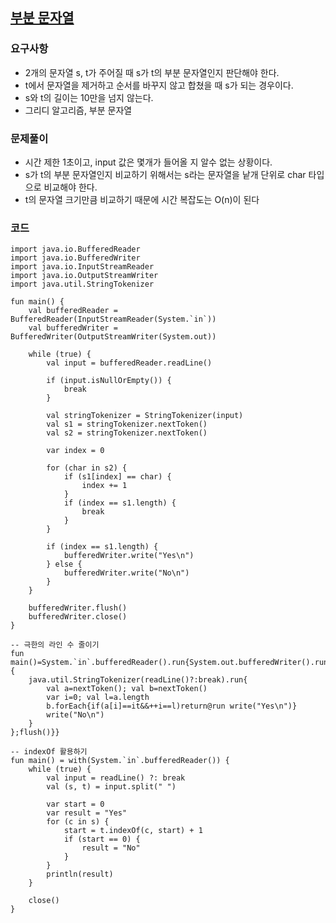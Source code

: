 ## [부분 문자열](https://www.acmicpc.net/problem/6550)

### 요구사항
* 2개의 문자열 s, t가 주어질 때 s가 t의 부분 문자열인지 판단해야 한다.
* t에서 문자열을 제거하고 순서를 바꾸지 않고 합쳤을 때 s가 되는 경우이다.
* s와 t의 길이는 10만을 넘지 않는다.
* 그리디 알고리즘, 부분 문자열

### 문제풀이
* 시간 제한 1초이고, input 값은 몇개가 들어올 지 알수 없는 상황이다.
* s가 t의 부분 문자열인지 비교하기 위해서는 s라는 문자열을 낱개 단위로 char 타입으로 비교해야 한다.
* t의 문자열 크기만큼 비교하기 때문에 시간 복잡도는 O(n)이 된다

### 코드
```
import java.io.BufferedReader
import java.io.BufferedWriter
import java.io.InputStreamReader
import java.io.OutputStreamWriter
import java.util.StringTokenizer

fun main() {
    val bufferedReader = BufferedReader(InputStreamReader(System.`in`))
    val bufferedWriter = BufferedWriter(OutputStreamWriter(System.out))

    while (true) {
        val input = bufferedReader.readLine()

        if (input.isNullOrEmpty()) {
            break
        }

        val stringTokenizer = StringTokenizer(input)
        val s1 = stringTokenizer.nextToken()
        val s2 = stringTokenizer.nextToken()

        var index = 0

        for (char in s2) {
            if (s1[index] == char) {
                index += 1
            }
            if (index == s1.length) {
                break
            }
        }

        if (index == s1.length) {
            bufferedWriter.write("Yes\n")
        } else {
            bufferedWriter.write("No\n")
        }
    }

    bufferedWriter.flush()
    bufferedWriter.close()
}
```
```
-- 극한의 라인 수 줄이기
fun main()=System.`in`.bufferedReader().run{System.out.bufferedWriter().run{while(true){
    java.util.StringTokenizer(readLine()?:break).run{
        val a=nextToken(); val b=nextToken()
        var i=0; val l=a.length
        b.forEach{if(a[i]==it&&++i==l)return@run write("Yes\n")}
        write("No\n")
    }
};flush()}}

-- indexOf 활용하기
fun main() = with(System.`in`.bufferedReader()) {
    while (true) {
        val input = readLine() ?: break
        val (s, t) = input.split(" ")

        var start = 0
        var result = "Yes"
        for (c in s) {
            start = t.indexOf(c, start) + 1
            if (start == 0) {
                result = "No"
            }
        }
        println(result)
    }

    close()
}
```